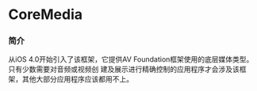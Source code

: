 # CoreMedia

### 简介

从iOS 4.0开始引入了该框架，它提供AV Foundation框架使用的底层媒体类型。只有少数需要对音频或视频创
建及展示进行精确控制的应用程序才会涉及该框架，其他大部分应用程序应该都用不上。